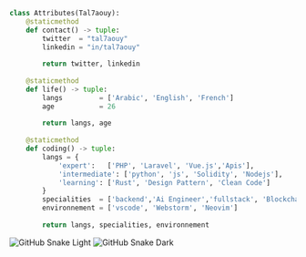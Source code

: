 ```python
class Attributes(Tal7aouy):
	@staticmethod
	def contact() -> tuple:
	    twitter  = "tal7aouy"
	    linkedin = "in/tal7aouy"
	    
	    return twitter, linkedin
	
	@staticmethod
	def life() -> tuple:
		langs         = ['Arabic', 'English', 'French']
		age           = 26
		
		return langs, age
	
	@staticmethod
	def coding() -> tuple:
		langs = {
			'expert':   ['PHP', 'Laravel', 'Vue.js','Apis'],
			'intermediate': ['python', 'js', 'Solidity', 'Nodejs'],
			'learning': ['Rust', 'Design Pattern', 'Clean Code']
		}
		specialities  = ['backend','Ai Engineer','fullstack', 'Blockchain']
		environnement = ['vscode', 'Webstorm', 'Neovim']
		
		return langs, specialities, environnement
```
![GitHub Snake Light](https://github.com/tal7aouy/tal7aouy/blob/output/github-contribution-grid-snake.svg#gh-light-mode-only)
![GitHub Snake Dark](https://github.com/tal7aouy/tal7aouy/blob/output/github-contribution-grid-snake.svg#gh-dark-mode-only)

